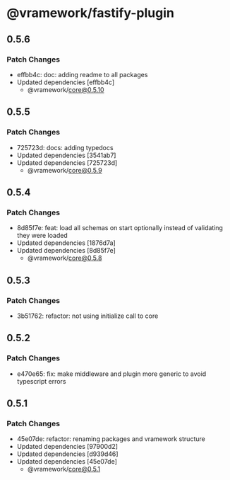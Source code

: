 # @vramework/fastify-plugin

## 0.5.6

### Patch Changes

- effbb4c: doc: adding readme to all packages
- Updated dependencies [effbb4c]
  - @vramework/core@0.5.10

## 0.5.5

### Patch Changes

- 725723d: docs: adding typedocs
- Updated dependencies [3541ab7]
- Updated dependencies [725723d]
  - @vramework/core@0.5.9

## 0.5.4

### Patch Changes

- 8d85f7e: feat: load all schemas on start optionally instead of validating they were loaded
- Updated dependencies [1876d7a]
- Updated dependencies [8d85f7e]
  - @vramework/core@0.5.8

## 0.5.3

### Patch Changes

- 3b51762: refactor: not using initialize call to core

## 0.5.2

### Patch Changes

- e470e65: fix: make middleware and plugin more generic to avoid typescript errors

## 0.5.1

### Patch Changes

- 45e07de: refactor: renaming packages and vramework structure
- Updated dependencies [97900d2]
- Updated dependencies [d939d46]
- Updated dependencies [45e07de]
  - @vramework/core@0.5.1
